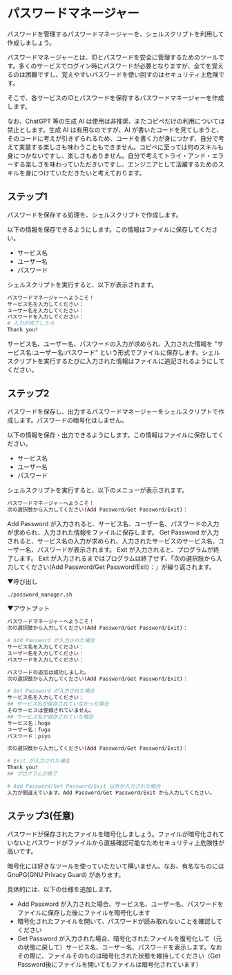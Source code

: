 # パスワードマネージャー

パスワードを管理するパスワードマネージャーを、シェルスクリプトを利用して作成しましょう。

パスワードマネージャーとは、IDとパスワードを安全に管理するためのツールです。多くのサービスでログイン時にパスワードが必要となりますが、全てを覚えるのは困難ですし、覚えやすいパスワードを使い回すのはセキュリティ上危険です。

そこで、各サービスのIDとパスワードを保存するパスワードマネージャーを作成します。

なお、ChatGPT 等の生成 AI は使用は非推奨、またコピペだけの利用については禁止とします。生成 AI は有用なのですが、AI が書いたコードを見てしまうと、そのコードに考えが引きずられるため、コードを書く力が身につかず、自分で考えて実装する楽しさも味わうこともできません。コピペに至っては何のスキルも身につかないですし、楽しさもありません。自分で考えてトライ・アンド・エラーする楽しさを味わっていただきいですし、エンジニアとして活躍するためのスキルを身につけていただきたいと考えております。

## ステップ1

パスワードを保存する処理を、シェルスクリプトで作成します。

以下の情報を保存できるようにします。この情報はファイルに保存してください。

- サービス名
- ユーザー名
- パスワード

シェルスクリプトを実行すると、以下が表示されます。

```bash
パスワードマネージャーへようこそ！
サービス名を入力してください：
ユーザー名を入力してください：
パスワードを入力してください：
# 入力が完了したら
Thank you!
```

サービス名、ユーザー名、パスワードの入力が求められ、入力された情報を "サービス名:ユーザー名:パスワード" という形式でファイルに保存します。シェルスクリプトを実行するたびに入力された情報はファイルに追記されるようにしてください。

## ステップ2

パスワードを保存し、出力するパスワードマネージャーをシェルスクリプトで作成します。パスワードの暗号化はしません。

以下の情報を保存・出力できるようにします。この情報はファイルに保存してください。

- サービス名
- ユーザー名
- パスワード

シェルスクリプトを実行すると、以下のメニューが表示されます。

```bash
パスワードマネージャーへようこそ！
次の選択肢から入力してください(Add Password/Get Password/Exit)：
```

Add Password が入力されると、サービス名、ユーザー名、パスワードの入力が求められ、入力された情報をファイルに保存します。
Get Password が入力されると、サービス名の入力が求められ、入力されたサービスのサービス名、ユーザー名、パスワードが表示されます。
Exit が入力されると、プログラムが終了します。
Exit が入力されるまではプログラムは終了せず、「次の選択肢から入力してください(Add Password/Get Password/Exit)：」が繰り返されます。

▼呼び出し

```bash
./password_manager.sh
```

▼アウトプット

```bash
パスワードマネージャーへようこそ！
次の選択肢から入力してください(Add Password/Get Password/Exit)：

# Add Password が入力された場合
サービス名を入力してください：
ユーザー名を入力してください：
パスワードを入力してください：

パスワードの追加は成功しました。
次の選択肢から入力してください(Add Password/Get Password/Exit)：

# Get Password が入力された場合
サービス名を入力してください：
## サービス名が保存されていなかった場合
そのサービスは登録されていません。
## サービス名が保存されていた場合
サービス名：hoge
ユーザー名：fuga
パスワード：piyo

次の選択肢から入力してください(Add Password/Get Password/Exit)：

# Exit が入力された場合
Thank you!
## プログラムが終了

# Add Password/Get Password/Exit 以外が入力された場合
入力が間違えています。Add Password/Get Password/Exit から入力してください。
```

## ステップ3(任意)

パスワードが保存されたファイルを暗号化しましょう。ファイルが暗号化されていないとパスワードがファイルから直接確認可能なためセキュリティ上危険性が高いです。

暗号化には好きなツールを使っていただいて構いません。なお、有名なものには GnuPG(GNU Privacy Guard) があります。

具体的には、以下の仕様を追加します。

- Add Password が入力された場合、サービス名、ユーザー名、パスワードをファイルに保存した後にファイルを暗号化します
- 暗号化されたファイルを開いて、パスワードが読み取れないことを確認してください
- Get Password が入力された場合、暗号化されたファイルを復号化して（元の状態に戻して）サービス名、ユーザー名、パスワードを表示します。なおその際に、ファイルそのものは暗号化された状態を維持してください（Get Password後にファイルを開いてもファイルは暗号化されています）